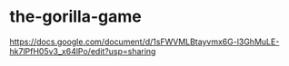 # the-gorilla-game


https://docs.google.com/document/d/1sFWVMLBtayvmx6G-l3GhMuLE-hk7lPfH05v3_x64lPo/edit?usp=sharing
